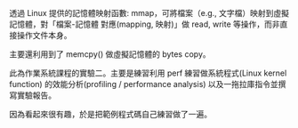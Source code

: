 透過 Linux 提供的記憶體映射函數: mmap，可將檔案（e.g., 文字檔）映射到虛擬記憶體，對「檔案-記憶體 對應(mapping, 映射)」做 read, write 等操作，而非直接操作文件本身。

主要還利用到了 memcpy() 做虛擬記憶體的 bytes copy。

此為作業系統課程的實驗二。主要是練習利用 perf 練習做系統程式(Linux kernel function) 的效能分析(profiling / performance analysis) 以及一拖拉庫指令並撰寫實驗報告。

因為看起來很有趣，於是把範例程式碼自己練習做了一遍。

